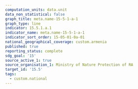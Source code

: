 ```yaml
---
computation_units: data.unit
data_non_statistical: false
graph_title: meta.name-15-5-1-a-1
graph_type: line
indicator: 15.5.1.a.1
indicator_name: meta.name-15-5-1-a-1
indicator_sort_order: 15-05-01-0a-01
national_geographical_coverage: custom.armenia
published: true
reporting_status: complete
sdg_goal: '15'
source_active_1: true
source_organisation_1: Ministry of Nature Protection of RA
target_id: '15.5'
tags:
  - custom.national
---
```


